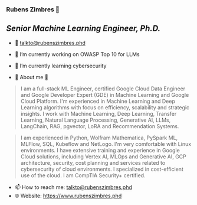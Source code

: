 ### Rubens Zimbres 👋

## _Senior Machine Learning Engineer, Ph.D._

- 📧 talkto@rubenszimbres.phd

- 🔭 I’m currently working on OWASP Top 10 for LLMs

- 🚀 I’m currently learning cybersecurity

- 👾 About me 👾
> I am a full-stack ML Engineer, certified Google Cloud Data Engineer and Google Developer Expert
> (GDE) in Machine Learning and Google Cloud Platform. I'm experienced in Machine Learning and
> Deep Learning algorithms with focus on efficiency, scalability and strategic insights. I work with
> Machine Learning, Deep Learning, Transfer Learning, Natural Language Processing, Generative
> AI, LLMs, LangChain, RAG, pgvector, LoRA and Recommendation Systems.
  
> I am experienced in Python, Wolfram Mathematica, PySpark ML, MLFlow, SQL, Kubeflow and
> NetLogo. I'm very comfortable with Linux environments. I have extensive training and experience
> in Google Cloud solutions, including Vertex AI, MLOps and Generative AI, GCP architecture,
> security, cost planning and services related to cybersecurity of cloud environments. I specialized
> in cost-efficient use of the cloud. I am CompTIA Security+ certified.
  
- 📫 How to reach me: talkto@rubenszimbres.phd
- 🌐 Website: https://www.rubenszimbres.phd
